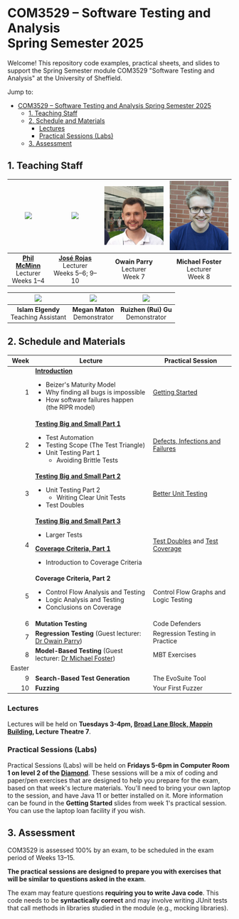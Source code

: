 # COM3529 – Software Testing and Analysis <br /> Spring Semester 2025

Welcome! This repository code examples, practical sheets, and slides to support the Spring Semester module COM3529 "Software Testing and Analysis" at the University of Sheffield.

Jump to:
- [COM3529 – Software Testing and Analysis  Spring Semester 2025](#com3529-software-testing-and-analysis--spring-semester-2025)
  - [1. Teaching Staff](#1-teaching-staff)
  - [2. Schedule and Materials](#2-schedule-and-materials)
    - [Lectures](#lectures)
    - [Practical Sessions (Labs)](#practical-sessions-labs)
  - [3. Assessment](#3-assessment)

## 1. Teaching Staff

  |<img src="misc/images/phil.jpg" width="150"/> | <img src="misc/images/jose.jpg" width="150"/> | <img src="misc/images/owain.jpg" width="150"/> | <img src="misc/images/michael.jpg" width="150"/> |
  |:-:|:-:|:-:|:-:|
  | **[Phil McMinn](https://philmcminn.com)** <br /> Lecturer <br /> Weeks 1&ndash;4 | **[José Rojas](https://jmrojas.github.io)** <br /> Lecturer <br /> Weeks 5&ndash;6; 9&ndash;10 | **Owain Parry** <br /> Lecturer <br /> Week 7 | **Michael Foster** <br /> Lecturer <br /> Week 8|

  |<img src="misc/images/islam.jpg" width="150"/> | <img src="misc/images/megan.jpg" width="150"/> | <img src="misc/images/rui.jpg" width="150"/> |
  |:-:|:-:|:-:|
  |**Islam Elgendy** <br /> Teaching Assistant | **Megan Maton** <br /> Demonstrator | **Ruizhen (Rui) Gu** <br /> Demonstrator|



## 2. Schedule and Materials

<!-- [Defects, Infections and Failures](practicals/2-defects-infections-failures.md) | -->

| Week | Lecture | Practical Session |
|-:|-|-|
|1 | **[Introduction](slides/1-introduction.pdf)**<ul><li>Beizer's Maturity Model</li><li>Why finding all bugs is impossible</li><li>How software failures happen (the RIPR model)</li></ul>| [Getting Started](practicals/1-getting-started.pdf) |
|2 | **[Testing Big and Small Part 1](slides/2-testing-big-small-1.pdf)**<ul><li>Test Automation</li><li>Testing Scope (The Test Triangle)</li><li>Unit Testing Part 1<ul><li>Avoiding Brittle Tests</li></ul></li></ul> | [Defects, Infections and Failures](practicals/2-defects-infections-failures.md) |
|3 | **[Testing Big and Small Part 2](slides/3-testing-big-small-2.pdf)**<ul><li>Unit Testing Part 2<ul><li>Writing Clear Unit Tests</li></ul><li>Test Doubles</li></ul> | [Better Unit Testing](practicals/3-better-unit-testing.md) |
|4 | **[Testing Big and Small Part 3](slides/4-testing-big-small-3.pdf)**<ul><li>Larger Tests</li></ul>**[Coverage Criteria, Part 1](slides/4-coverage-part1.pdf)**<ul><li>Introduction to Coverage Criteria</li></ul> | [Test Doubles](practicals/4-test-doubles.md) and [Test Coverage](practicals/4-coverage.md) |
|5 | **Coverage Criteria, Part 2**<ul><li>Control Flow Analysis and Testing</li><li>Logic Analysis and Testing</li><li>Conclusions on Coverage</li></ul> | Control Flow Graphs and Logic Testing |
|6 | **Mutation Testing** | Code Defenders |
|7 | **Regression Testing** (Guest lecturer: [Dr Owain Parry](https://o-parry.github.io/)) | Regression Testing in Practice |
|8 | **Model-Based Testing** (Guest lecturer: [Dr Michael Foster](https://jmafoster1.github.io/)) | MBT Exercises |
|Easter| | |
|9 | **Search-Based Test Generation** | The EvoSuite Tool |
|10| **Fuzzing** | Your First Fuzzer |

### Lectures

Lectures will be held on **Tuesdays 3-4pm, [Broad Lane Block, Mappin Building](https://sites.google.com/sheffield.ac.uk/pooledroomdirectory/teaching-spaces/broad-lane-block-mappin-building),  Lecture Theatre 7**.

### Practical Sessions (Labs)

Practical Sessions (Labs) will be held on **Fridays 5-6pm in Computer Room 1 on level 2 of the [Diamond](https://www.sheffield.ac.uk/engineering/diamond-engineering/floor-plans)**. These sessions will be a mix of coding and paper/pen exercises that are designed to help you prepare for the exam, based on that week's lecture materials. You'll need to bring your own laptop to the session, and have Java 11 or better installed on it. More information can be found in the **Getting Started** slides from week 1's practical session. You can use the laptop loan facility if you wish.


## 3. Assessment

COM3529 is assessed 100% by an exam, to be scheduled in the exam period of Weeks 13&ndash;15.

**The practical sessions are designed to prepare you with exercises that will be similar to questions asked in the exam**.

The exam may feature questions **requiring you to write Java code**. This code
needs to be **syntactically correct** and may involve writing JUnit tests that
call methods in libraries studied in the module (e.g., mocking libraries).

